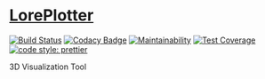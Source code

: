 # [LorePlotter](https://alexaegis.github.io/loreplotter/)

[![Build Status](https://travis-ci.com/AlexAegis/loreplotter.svg?branch=master)](https://travis-ci.com/AlexAegis/loreplotter) [![Codacy Badge](https://api.codacy.com/project/badge/Grade/9b155010806741a897cc8420898f4e84)](https://www.codacy.com/app/AlexAegis/loreplotter?utm_source=github.com&utm_medium=referral&utm_content=AlexAegis/loreplotter&utm_campaign=Badge_Grade) [![Maintainability](https://api.codeclimate.com/v1/badges/9f9e5eb2c8a3ccd58f22/maintainability)](https://codeclimate.com/github/AlexAegis/loreplotter/maintainability) [![Test Coverage](https://api.codeclimate.com/v1/badges/9f9e5eb2c8a3ccd58f22/test_coverage)](https://codeclimate.com/github/AlexAegis/loreplotter/test_coverage) [![code style: prettier](https://img.shields.io/badge/code_style-prettier-ff69b4.svg)](https://github.com/prettier/prettier)

3D Visualization Tool
